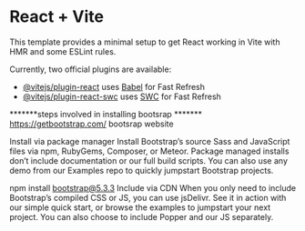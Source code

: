 
# React + Vite

This template provides a minimal setup to get React working in Vite with HMR and some ESLint rules.

Currently, two official plugins are available:

- [@vitejs/plugin-react](https://github.com/vitejs/vite-plugin-react/blob/main/packages/plugin-react/README.md) uses [Babel](https://babeljs.io/) for Fast Refresh
- [@vitejs/plugin-react-swc](https://github.com/vitejs/vite-plugin-react-swc) uses [SWC](https://swc.rs/) for Fast Refresh



*******steps involved in installing bootsrap *******
https://getbootstrap.com/ bootsrap website

Install via package manager
Install Bootstrap’s source Sass and JavaScript files via npm, RubyGems, Composer, or Meteor. Package managed installs don’t include documentation or our full build scripts. You can also use any demo from our Examples repo to quickly jumpstart Bootstrap projects.

npm install bootstrap@5.3.3
Include via CDN
When you only need to include Bootstrap’s compiled CSS or JS, you can use jsDelivr. See it in action with our simple quick start, or browse the examples to jumpstart your next project. You can also choose to include Popper and our JS separately.

<link href="https://cdn.jsdelivr.net/npm/bootstrap@5.3.3/dist/css/bootstrap.min.css" rel="stylesheet" integrity="sha384-QWTKZyjpPEjISv5WaRU9OFeRpok6YctnYmDr5pNlyT2bRjXh0JMhjY6hW+ALEwIH" crossorigin="anonymous">
<script src="https://cdn.jsdelivr.net/npm/bootstrap@5.3.3/dist/js/bootstrap.bundle.min.js"


******* installing react *********

https://vitejs.dev/guide/


Compatibility Note

Vite requires Node.js version 18+. 20+. However, some templates require a higher Node.js version to work, please upgrade if your package manager warns about it.

npm create vite@latest

npm create vite@latest my-vue-app -- --template vue

npm i react-router-dom
use this command to install react router dom packages to perform router functions
npx degit user/project#main my-project
cd my-project

npm install
npm run dev


use context Api to avoid props drilling 
we can avoid it by using context 
here to to demonstrate this context Api is used to fetch different functions in one place using special props called [children]

1 create context provider
2 use context provider
3 value is used to provide output to fetch data
http://localhost:5173  to view the output in the browser 



